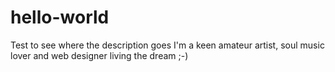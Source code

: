 # hello-world
Test to see where the description goes
I'm a keen amateur artist, soul music lover and web designer living the dream ;-)
